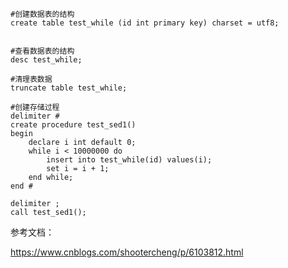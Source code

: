 ```
#创建数据表的结构
create table test_while (id int primary key) charset = utf8;


#查看数据表的结构
desc test_while;

#清理表数据
truncate table test_while;

#创建存储过程
delimiter #
create procedure test_sed1()
begin
    declare i int default 0;
    while i < 10000000 do
        insert into test_while(id) values(i);
        set i = i + 1;
    end while;
end #

delimiter ;
call test_sed1();
```

参考文档：

https://www.cnblogs.com/shootercheng/p/6103812.html
